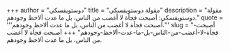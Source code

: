 +++
author = "دوستويفسكي"
title = "مقولة دوستويفسكي"
description = "مقولة دوستويفسكي: أصبحت فجأة لا أغضب من الناس، بل ما عدت ألاحظ وجودهم."
quote = '''أصبحت فجأة لا أغضب من الناس، بل ما عدت ألاحظ وجودهم.'''
slug = "أصبحت-فجأة-لا-أغضب-من-الناس-بل-ما-عدت-ألاحظ-وجودهم"
+++
أصبحت فجأة لا أغضب من الناس، بل ما عدت ألاحظ وجودهم.
